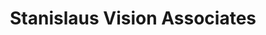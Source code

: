 ---
title: "Stanislaus Vision Associates"
url: /modesto/stanislaus-vision-associates/
shop: Optiker
---